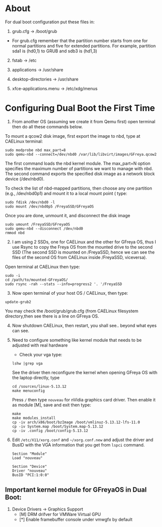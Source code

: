 # About 
For dual boot configuration put these files in:

1. grub.cfg -> /boot/grub
* For grub.cfg remember that the partition number starts from one for normal partitions and five for extended partitions. For example, partition sda1 is (hd0,1) to GRUB and sdb3 is (hd1,3)

2. fstab -> /etc

3. applications -> /usr/share

4. desktop-directories -> /usr/share

5. xfce-applications.menu -> /etc/xdg/menus


# Configuring Dual Boot the First Time

1. From another OS (assuming we create it from Qemu first) open terminal then do all these commands below.

To mount a qcow2 disk image, first export the image to nbd, type at CAELinux terminal:
``` 
sudo modprobe nbd max_part=8
sudo qemu-nbd --connect=/dev/nbd0 /var/lib/libvirt/images/GFreya.qcow2
```
The first command loads the nbd kernel module. The max_part=N option specifies the maximum number of partitions we want to manage with nbd. The second command exports the specified disk image as a network block device (/dev/nbd0). 
  
To check the list of nbd-mapped partitions, then choose any one partition (e.g., /dev/nbd0p1) and mount it to a local mount point ( type:
```
sudo fdisk /dev/nbd0 -l
sudo mount /dev/nbd0p5 /FreyaSSD/GFreyaOS
```	
	
Once you are done, unmount it, and disconnect the disk image
```
sudo umount /FreyaSSD/GFreyaOS
sudo qemu-nbd --disconnect /dev/nbd0
rmmod nbd
```

2. I am using 2 SSDs, one for CAELinux and the other for GFreya OS, thus I use Rsync to copy the Freya OS from the mounted drive to the second SSD (The second SSD is mounted on /FreyaSSD, hence we can see the files of the second OS from CAELinux inside /FreyaSSD, viceversa).

Open terminal at CAELinux then type:

```
sudo -i
cd /path/to/mounted-GFreyaOS/
sudo rsync -rah --stats --info=progress2 '. '/FreyaSSD
```

3. Now open terminal of your host OS / CAELinux, then type:

```
update-grub2
```

You may check the /boot/grub/grub.cfg (from CAELinux filesystem directory,then see there is a line on GFreya OS.

4. Now shutdown CAELinux, then restart, you shall see.. beyond what eyes can see.

5. Need to configure something like kernel module that needs to be adjusted with real hardware

    * Check your vga type:
    ```
    lshw |grep vga
    ```
  
    See the driver then reconfigure the kernel when opening GFreya OS with the laptop directly, type
    ```
    cd /sources/linux-5.13.12
    make menuconfig
    ```
    Press `/` then type `nouveau` for nVidia graphics card driver. Then enable it as module [M], save and exit then type:
    ```
    make
    make modules_install
    cp -iv arch/x86/boot/bzImage /boot/vmlinuz-5.13.12-lfs-11.0
    cp -iv System.map /boot/System.map-5.13.12
    cp -iv .config /boot/config-5.13.12
    ```
6. Edit `/etc/X11/xorg.conf` and `~/xorg.conf.new` and adjust the driver and BusID with the VGA information that you get from `lspci` command.

    ```
    Section "Module"
    Load "nouveau"
    
    Section "Device"
    Driver "nouveau"
    BusID "PCI:1:0:0"
    ```
 
## Important kernel module for GFreyaOS in Dual Boot:
1. Device Drivers -> Graphics Support
    * [M] DRM drifver for VMWare Virtual GPU
    * [*] Enable framebuffer console under vmwgfx by default
